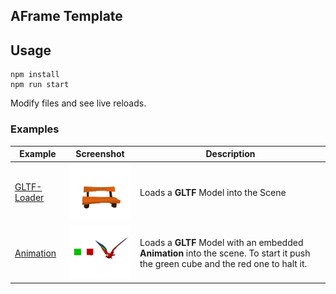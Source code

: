 ## AFrame Template

## Usage

```
npm install
npm run start
```

Modify files and see live reloads.

### Examples

Example|Screenshot|Description|
-|-|-
[GLTF-Loader](https://github.com/mi-skam/aframe-template/blob/master/examples/gltf.html)|<img src="https://raw.githubusercontent.com/mi-skam/aframe-template/master/examples/gltf_screenshot.png" width=150>|Loads a **GLTF** Model into the Scene|
[Animation](https://github.com/mi-skam/aframe-template/blob/master/examples/animation.html)|<img src="https://raw.githubusercontent.com/mi-skam/aframe-template/master/examples/animation_screenshot.png" width=150>|Loads a **GLTF** Model with an embedded **Animation** into the scene. To start it push the green cube and the red one to halt it.
